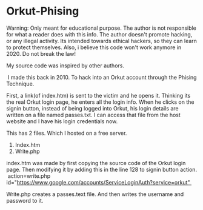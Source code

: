 # Orkut-Phising
Warning: Only meant for educational purpose. The author is not responsible for what a reader does with this info.
The author doesn't promote hacking, or any illegal activity.
Its intended towards ethical hackers, so they can learn to protect themselves.
Also, i believe this code won't work anymore in 2020.
Do not break the law!

My source code was inspired by other authors.

 I made this back in 2010. To hack into an Orkut account through the Phising Technique.    

First, a link(of index.htm) is sent to the victim and he opens it. Thinking its the real Orkut login page, he enters all the login info. When he clicks on the signin button, instead of being logged into Orkut, his login details are written on a file named passes.txt. I can access that file from the host website and I have his login credentials now.   

This has 2 files. Which I hosted on a free server. 

1. Index.htm
2. Write.php


index.htm was made by first copying the source code of the Orkut login page. Then modifying it by adding this in the line 128 to signin button action. 
 action=write.php id="https://www.google.com/accounts/ServiceLoginAuth?service=orkut" 


Write.php creates a passes.text file. And then writes the username and password to it.



